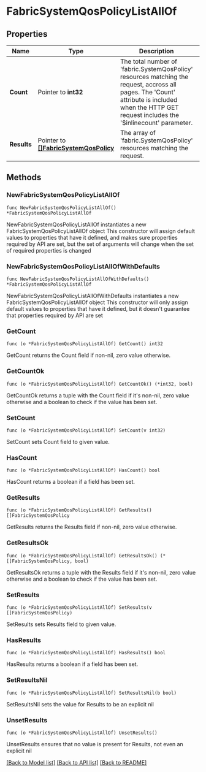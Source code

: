 # FabricSystemQosPolicyListAllOf

## Properties

Name | Type | Description | Notes
------------ | ------------- | ------------- | -------------
**Count** | Pointer to **int32** | The total number of &#39;fabric.SystemQosPolicy&#39; resources matching the request, accross all pages. The &#39;Count&#39; attribute is included when the HTTP GET request includes the &#39;$inlinecount&#39; parameter. | [optional] 
**Results** | Pointer to [**[]FabricSystemQosPolicy**](FabricSystemQosPolicy.md) | The array of &#39;fabric.SystemQosPolicy&#39; resources matching the request. | [optional] 

## Methods

### NewFabricSystemQosPolicyListAllOf

`func NewFabricSystemQosPolicyListAllOf() *FabricSystemQosPolicyListAllOf`

NewFabricSystemQosPolicyListAllOf instantiates a new FabricSystemQosPolicyListAllOf object
This constructor will assign default values to properties that have it defined,
and makes sure properties required by API are set, but the set of arguments
will change when the set of required properties is changed

### NewFabricSystemQosPolicyListAllOfWithDefaults

`func NewFabricSystemQosPolicyListAllOfWithDefaults() *FabricSystemQosPolicyListAllOf`

NewFabricSystemQosPolicyListAllOfWithDefaults instantiates a new FabricSystemQosPolicyListAllOf object
This constructor will only assign default values to properties that have it defined,
but it doesn't guarantee that properties required by API are set

### GetCount

`func (o *FabricSystemQosPolicyListAllOf) GetCount() int32`

GetCount returns the Count field if non-nil, zero value otherwise.

### GetCountOk

`func (o *FabricSystemQosPolicyListAllOf) GetCountOk() (*int32, bool)`

GetCountOk returns a tuple with the Count field if it's non-nil, zero value otherwise
and a boolean to check if the value has been set.

### SetCount

`func (o *FabricSystemQosPolicyListAllOf) SetCount(v int32)`

SetCount sets Count field to given value.

### HasCount

`func (o *FabricSystemQosPolicyListAllOf) HasCount() bool`

HasCount returns a boolean if a field has been set.

### GetResults

`func (o *FabricSystemQosPolicyListAllOf) GetResults() []FabricSystemQosPolicy`

GetResults returns the Results field if non-nil, zero value otherwise.

### GetResultsOk

`func (o *FabricSystemQosPolicyListAllOf) GetResultsOk() (*[]FabricSystemQosPolicy, bool)`

GetResultsOk returns a tuple with the Results field if it's non-nil, zero value otherwise
and a boolean to check if the value has been set.

### SetResults

`func (o *FabricSystemQosPolicyListAllOf) SetResults(v []FabricSystemQosPolicy)`

SetResults sets Results field to given value.

### HasResults

`func (o *FabricSystemQosPolicyListAllOf) HasResults() bool`

HasResults returns a boolean if a field has been set.

### SetResultsNil

`func (o *FabricSystemQosPolicyListAllOf) SetResultsNil(b bool)`

 SetResultsNil sets the value for Results to be an explicit nil

### UnsetResults
`func (o *FabricSystemQosPolicyListAllOf) UnsetResults()`

UnsetResults ensures that no value is present for Results, not even an explicit nil

[[Back to Model list]](../README.md#documentation-for-models) [[Back to API list]](../README.md#documentation-for-api-endpoints) [[Back to README]](../README.md)


